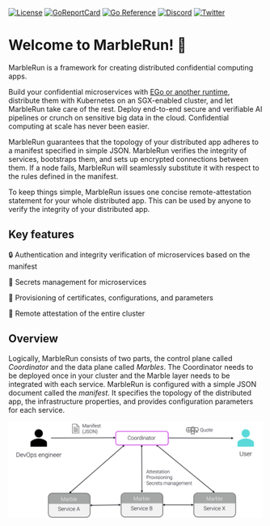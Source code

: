 <div class="shields">

[![License](https://img.shields.io/github/license/edgelesssys/marblerun)](https://github.com/edgelesssys/marblerun/blob/master/LICENSE)
[![GoReportCard](https://goreportcard.com/badge/github.com/edgelesssys/marblerun)](https://goreportcard.com/report/github.com/edgelesssys/marblerun)
[![Go Reference](https://pkg.go.dev/badge/github.com/edgelesssys/marblerun.svg)](https://pkg.go.dev/github.com/edgelesssys/marblerun)
[![Discord](https://img.shields.io/discord/823900998606651454?label=chat%20on%20discord)](https://discord.gg/rH8QTH56JN)
[![Twitter](https://img.shields.io/twitter/follow/EdgelessSystems?label=Follow)](https://twitter.com/EdgelessSystems)

</div>

# Welcome to MarbleRun! 🎉

MarbleRun is a framework for creating distributed confidential computing apps.

Build your confidential microservices with [EGo or another runtime](content/features/runtimes.md), distribute them with Kubernetes on an SGX-enabled cluster, and let MarbleRun take care of the rest. Deploy end-to-end secure and verifiable AI pipelines or crunch on sensitive big data in the cloud. Confidential computing at scale has never been easier.

MarbleRun guarantees that the topology of your distributed app adheres to a manifest specified in simple JSON. MarbleRun verifies the integrity of services, bootstraps them, and sets up encrypted connections between them. If a node fails, MarbleRun will seamlessly substitute it with respect to the rules defined in the manifest.

To keep things simple, MarbleRun issues one concise remote-attestation statement for your whole distributed app. This can be used by anyone to verify the integrity of your distributed app.

## Key features

🔒 Authentication and integrity verification of microservices based on the manifest


🔑 Secrets management for microservices


📃 Provisioning of certificates, configurations, and parameters


🔬 Remote attestation of the entire cluster

## Overview

Logically, MarbleRun consists of two parts, the control plane called *Coordinator* and the data plane called *Marbles*.
The Coordinator needs to be deployed once in your cluster and the Marble layer needs to be integrated with each service.
MarbleRun is configured with a simple JSON document called the *manifest*.
It specifies the topology of the distributed app, the infrastructure properties, and provides configuration parameters for each service.

![overview](_media/overview.svg)
